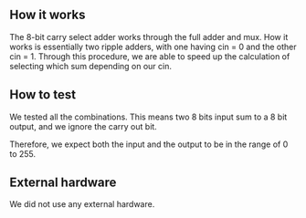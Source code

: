 <!---

This file is used to generate your project datasheet. Please fill in the information below and delete any unused
sections.

You can also include images in this folder and reference them in the markdown. Each image must be less than
512 kb in size, and the combined size of all images must be less than 1 MB.
-->

## How it works

The 8-bit carry select adder works through the full adder and mux. How it works is essentially two ripple adders, with one having cin = 0 and the other cin = 1. Through this procedure, we are able to speed up the calculation of selecting which sum depending on our cin.

## How to test

We tested all the combinations. This means two 8 bits input sum to a 8 bit output, and we ignore the carry out bit.

Therefore, we expect both the input and the output to be in the range of 0 to 255.

## External hardware

We did not use any external hardware.
